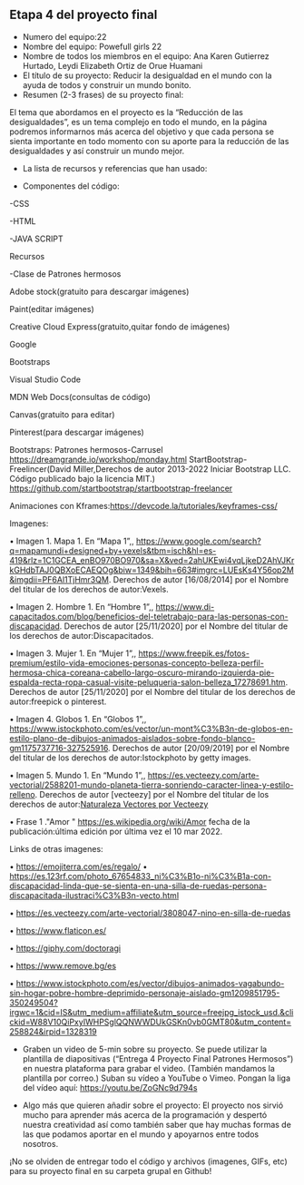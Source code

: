 ## Etapa 4 del proyecto final

- Numero del equipo:22
- Nombre del equipo: Powefull girls 22
- Nombre de todos los miembros en el equipo:  Ana Karen Gutierrez Hurtado, Leydi Elizabeth Ortiz de Orue Huamani
- El título de su proyecto: Reducir la desigualdad en el mundo con la ayuda de todos y construir un mundo bonito.
- Resumen (2-3 frases) de su proyecto final:

El tema que abordamos en el proyecto es la “Reducción de  las desigualdades”, es un tema complejo en todo el mundo, en la página podremos informarnos más acerca del objetivo y que cada persona se sienta importante en todo momento con su aporte para la reducción de las desigualdades y así  construir un mundo mejor.

- La lista de recursos y referencias que han usado:

- Componentes del código:

-CSS

-HTML

-JAVA SCRIPT



Recursos

-Clase de Patrones hermosos

Adobe stock(gratuito para descargar imágenes)

Paint(editar imágenes)

Creative Cloud Express(gratuito,quitar fondo de imágenes)

Google

Bootstraps

Visual Studio Code

MDN Web Docs(consultas de código)

Canvas(gratuito para editar)

Pinterest(para descargar imágenes)


Bootstraps:
Patrones hermosos-Carrusel
https://dreamgrande.io/workshop/monday.html
StartBootstrap-Freelincer(David Miller,Derechos de autor 2013-2022 Iniciar Bootstrap LLC. Código publicado bajo la licencia MIT.)
https://github.com/startbootstrap/startbootstrap-freelancer

Animaciones con Kframes:https://devcode.la/tutoriales/keyframes-css/

Imagenes:

•	Imagen 1. Mapa 1. En “Mapa 1”,, https://www.google.com/search?q=mapamundi+designed+by+vexels&tbm=isch&hl=es-419&rlz=1C1GCEA_enBO970BO970&sa=X&ved=2ahUKEwi4vqLjkeD2AhVJKrkGHdbTAJ0QBXoECAEQOg&biw=1349&bih=663#imgrc=LUEsKs4Y56op2M&imgdii=PF6Al1TjHmr3QM. Derechos de autor [16/08/2014] por el Nombre del titular de los derechos de autor:Vexels.

•	Imagen 2. Hombre 1. En “Hombre 1”,, https://www.di-capacitados.com/blog/beneficios-del-teletrabajo-para-las-personas-con-discapacidad. Derechos de autor [25/11/2020] por el Nombre del titular de los derechos de autor:Discapacitados.

•	Imagen 3. Mujer 1. En “Mujer 1”,, https://www.freepik.es/fotos-premium/estilo-vida-emociones-personas-concepto-belleza-perfil-hermosa-chica-coreana-cabello-largo-oscuro-mirando-izquierda-pie-espalda-recta-ropa-casual-visite-peluqueria-salon-belleza_17278691.htm. Derechos de autor [25/11/2020] por el Nombre del titular de los derechos de autor:freepick o pinterest.

•	Imagen 4. Globos 1. En “Globos 1”,, https://www.istockphoto.com/es/vector/un-mont%C3%B3n-de-globos-en-estilo-plano-de-dibujos-animados-aislados-sobre-fondo-blanco-gm1175737716-327525916. Derechos de autor [20/09/2019] por el Nombre del titular de los derechos de autor:Istockphoto by getty images.

•	Imagen 5. Mundo 1. En “Mundo 1”,, https://es.vecteezy.com/arte-vectorial/2588201-mundo-planeta-tierra-sonriendo-caracter-linea-y-estilo-relleno. Derechos de autor [vecteezy] por el Nombre del titular de los derechos de autor:<a href="https://es.vecteezy.com/vectores-gratis/naturaleza">Naturaleza Vectores por Vecteezy</a>

•	Frase 1 ."Amor " https://es.wikipedia.org/wiki/Amor fecha de la publicación:última edición por última vez el 10 mar 2022.


Links de otras imagenes:


•	https://emojiterra.com/es/regalo/
•	https://es.123rf.com/photo_67654833_ni%C3%B1o-ni%C3%B1a-con-discapacidad-linda-que-se-sienta-en-una-silla-de-ruedas-persona-discapacitada-ilustraci%C3%B3n-vecto.html


•	https://es.vecteezy.com/arte-vectorial/3808047-nino-en-silla-de-ruedas


•	https://www.flaticon.es/


•	https://giphy.com/doctoragi


•	https://www.remove.bg/es


•	https://www.istockphoto.com/es/vector/dibujos-animados-vagabundo-sin-hogar-pobre-hombre-deprimido-personaje-aislado-gm1209851795-350249504?irgwc=1&cid=IS&utm_medium=affiliate&utm_source=freejpg_istock_usd.&clickid=W88V10QiPxyIWHPSglQQNWWDUkGSKn0vb0GMT80&utm_content=258824&irpid=1328319



- Graben un video de 5-min sobre su proyecto. Se puede utilizar la plantilla de diapositivas (“Entrega 4 Proyecto Final Patrones Hermosos”) en nuestra plataforma para grabar el video. (También mandamos la plantilla por correo.) Suban su vídeo a YouTube o Vimeo. Pongan la liga del vídeo aquí: https://youtu.be/ZoGNc9d794s

- Algo más que quieren añadir sobre el proyecto:
El proyecto nos sirvió mucho para aprender más acerca de la programación y despertó nuestra creatividad así como también saber que hay muchas formas de las que podamos aportar en el mundo y apoyarnos entre todos nosotros.

¡No se olviden de entregar todo el código y archivos (imagenes, GIFs, etc) para su proyecto final en su carpeta grupal en Github!
